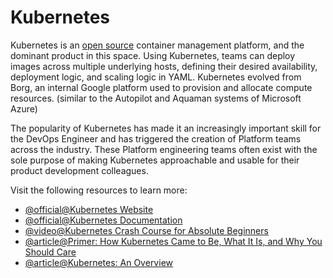 # Kubernetes

Kubernetes is an [open source](https://github.com/kubernetes/kubernetes) container management platform, and the dominant product in this space. Using Kubernetes, teams can deploy images across multiple underlying hosts, defining their desired availability, deployment logic, and scaling logic in YAML. Kubernetes evolved from Borg, an internal Google platform used to provision and allocate compute resources. (similar to the Autopilot and Aquaman systems of Microsoft Azure)

The popularity of Kubernetes has made it an increasingly important skill for the DevOps Engineer and has triggered the creation of Platform teams across the industry. These Platform engineering teams often exist with the sole purpose of making Kubernetes approachable and usable for their product development colleagues.

Visit the following resources to learn more:

- [@official@Kubernetes Website](https://kubernetes.io/)
- [@official@Kubernetes Documentation](https://kubernetes.io/docs/home/)
- [@video@Kubernetes Crash Course for Absolute Beginners](https://www.youtube.com/watch?v=s_o8dwzRlu4)
- [@article@Primer: How Kubernetes Came to Be, What It Is, and Why You Should Care](https://thenewstack.io/primer-how-kubernetes-came-to-be-what-it-is-and-why-you-should-care/)
- [@article@Kubernetes: An Overview](https://thenewstack.io/kubernetes-an-overview/)

